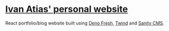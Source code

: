 # [Ivan Atias' personal website](https://ivanatias.codes)

React portfolio/blog website built using [Deno Fresh](https://fresh.deno.dev/),
[Twind](https://twind.dev/) and [Sanity CMS](https://www.sanity.io/).
